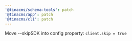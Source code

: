 ```yaml
---
'@tinacms/schema-tools': patch
'@tinacms/app': patch
'@tinacms/cli': patch
---
```


Move --skipSDK into config property: `client.skip = true`
